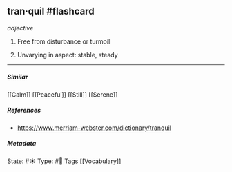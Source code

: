 ## tran·quil #flashcard
_adjective_

1. Free from disturbance or turmoil

2. Unvarying in aspect: stable, steady 
___

##### Similar
[[Calm]]
[[Peaceful]]
[[Still]]
[[Serene]]

##### References
- https://www.merriam-webster.com/dictionary/tranquil

##### Metadata
State: #☀️ 
Type: #🔵
Tags [[Vocabulary]]

